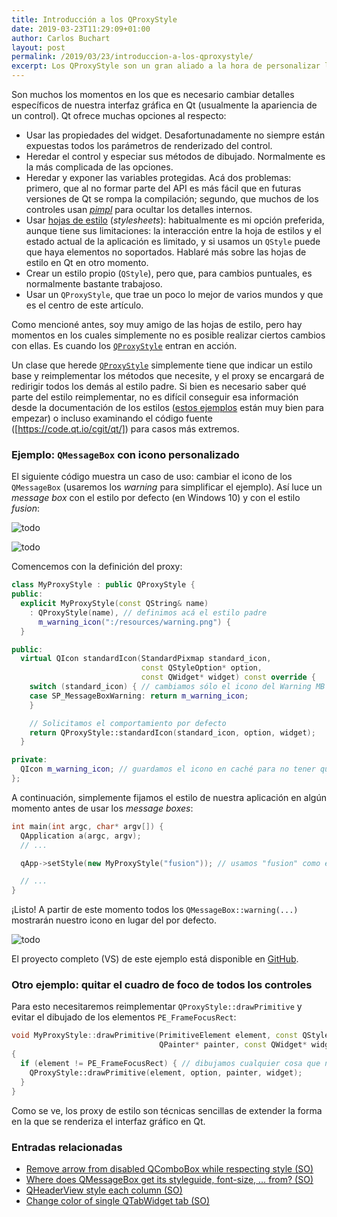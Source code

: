 ```yaml
---
title: Introducción a los QProxyStyle
date: 2019-03-23T11:29:09+01:00
author: Carlos Buchart
layout: post
permalink: /2019/03/23/introduccion-a-los-qproxystyle/
excerpt: Los QProxyStyle son un gran aliado a la hora de personalizar la apariencia de nuestra aplicación, sin tener que reimplementar por completo un estilo nuevo.
---
```

Son muchos los momentos en los que es necesario cambiar detalles específicos de nuestra interfaz gráfica en Qt (usualmente la apariencia de un control). Qt ofrece muchas opciones al respecto:

- Usar las propiedades del widget. Desafortunadamente no siempre están expuestas todos los parámetros de renderizado del control.
- Heredar el control y especiar sus métodos de dibujado. Normalmente es la más complicada de las opciones.
- Heredar y exponer las variables protegidas. Acá dos problemas: primero, que al no formar parte del API es más fácil que en futuras versiones de Qt se rompa la compilación; segundo, que muchos de los controles usan [_pimpl_](https://en.cppreference.com/w/cpp/language/pimpl) para ocultar los detalles internos.
- Usar [hojas de estilo](https://doc.qt.io/qt-5/stylesheet.html) (_stylesheets_): habitualmente es mi opción preferida, aunque tiene sus limitaciones: la interacción entre la hoja de estilos y el estado actual de la aplicación es limitado, y si usamos un `QStyle` puede que haya elementos no soportados. Hablaré más sobre las hojas de estilo en Qt en otro momento.
- Crear un estilo propio (`QStyle`), pero que, para cambios puntuales, es normalmente bastante trabajoso.
- Usar un `QProxyStyle`, que trae un poco lo mejor de varios mundos y que es el centro de este artículo.

Como mencioné antes, soy muy amigo de las hojas de estilo, pero hay momentos en los cuales simplemente no es posible realizar ciertos cambios con ellas. Es cuando los [`QProxyStyle`](https://doc.qt.io/qt-5/qproxystyle.html) entran en acción.

Un clase que herede [`QProxyStyle`](https://doc.qt.io/qt-5/qproxystyle.html) simplemente tiene que indicar un estilo base y reimplementar los métodos que necesite, y el proxy se encargará de redirigir todos los demás al estilo padre. Si bien es necesario saber qué parte del estilo reimplementar, no es difícil conseguir esa información desde la documentación de los estilos ([estos ejemplos](https://doc.qt.io/qt-5/qtwidgets-widgets-styles-example.html) están muy bien para empezar) o incluso examinando el código fuente ([https://code.qt.io/cgit/qt/]) para casos más extremos.

### Ejemplo: `QMessageBox` con icono personalizado

El siguiente código muestra un caso de uso: cambiar el icono de los `QMessageBox` (usaremos los _warning_ para simplificar el ejemplo). Así luce un _message box_ con el estilo por defecto (en Windows 10) y con el estilo _fusion_:

![todo](/assets/images/Screenshot-2019-03-23-12.18.08-e1553340296606.png)

![todo](/assets/images/Screenshot-2019-03-23-12.21.17-e1553340277115.png)

Comencemos con la definición del proxy:

```cpp
class MyProxyStyle : public QProxyStyle {
public:
  explicit MyProxyStyle(const QString& name)
    : QProxyStyle(name), // definimos acá el estilo padre
      m_warning_icon(":/resources/warning.png") {
  }

public:
  virtual QIcon standardIcon(StandardPixmap standard_icon,
                             const QStyleOption* option,
                             const QWidget* widget) const override {
    switch (standard_icon) { // cambiamos sólo el icono del Warning MB
    case SP_MessageBoxWarning: return m_warning_icon;
    }

    // Solicitamos el comportamiento por defecto
    return QProxyStyle::standardIcon(standard_icon, option, widget);
  }

private:
  QIcon m_warning_icon; // guardamos el icono en caché para no tener que cargarlo cada vez
};
```

A continuación, simplemente fijamos el estilo de nuestra aplicación en algún momento antes de usar los _message boxes_:

```cpp
int main(int argc, char* argv[]) {
  QApplication a(argc, argv);
  // ...

  qApp->setStyle(new MyProxyStyle("fusion")); // usamos "fusion" como estilo padre

  // ...
}
```

¡Listo! A partir de este momento todos los `QMessageBox::warning(...)` mostrarán nuestro icono en lugar del por defecto.

![todo](/assets/images/Screenshot-2019-03-23-12.22.41-e1553340253450.png)

El proyecto completo (VS) de este ejemplo está disponible en [GitHub](https://github.com/BlogHeaderFiles/SourceCode/tree/master/QProxyStyles_example).

### Otro ejemplo: quitar el cuadro de foco de todos los controles

Para esto necesitaremos reimplementar `QProxyStyle::drawPrimitive` y evitar el dibujado de los elementos `PE_FrameFocusRect`:

```cpp
void MyProxyStyle::drawPrimitive(PrimitiveElement element, const QStyleOption* option,
                                 QPainter* painter, const QWidget* widget) const
{
  if (element != PE_FrameFocusRect) { // dibujamos cualquier cosa que no sea el foco
    QProxyStyle::drawPrimitive(element, option, painter, widget);
  }
}
```

Como se ve, los proxy de estilo son técnicas sencillas de extender la forma en la que se renderiza el interfaz gráfico en Qt.

### Entradas relacionadas

- [Remove arrow from disabled QComboBox while respecting style (SO)](https://stackoverflow.com/q/53504309/1485885)
- [Where does QMessageBox get its styleguide, font-size, … from? (SO)](https://stackoverflow.com/q/26098337/1485885)
- [QHeaderView style each column (SO)](https://stackoverflow.com/q/44303603/1485885)
- [Change color of single QTabWidget tab (SO)](https://stackoverflow.com/q/54070408/1485885)
